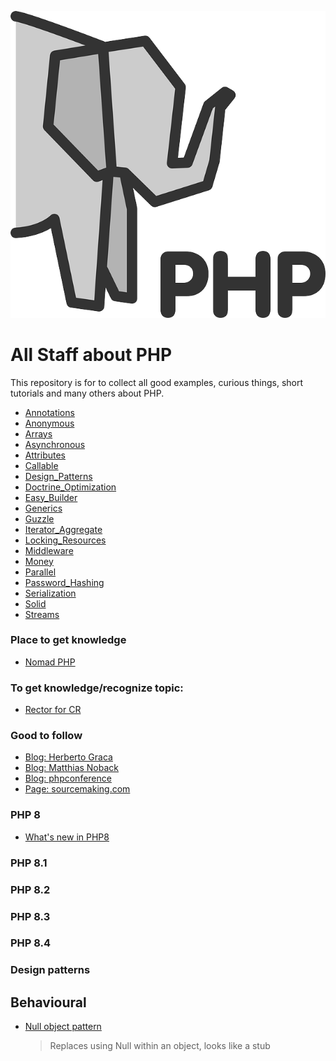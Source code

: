 ![Alt text](./elephpant_PHP.png "Optional title")


# All Staff about PHP

This repository is for to collect all good examples, curious things, 
short tutorials and many others about PHP.

* [Annotations](src/Annotations)
* [Anonymous](src/AnonymousClasses)
* [Arrays](src/Arrays)
* [Asynchronous](src/Asynchronous)
* [Attributes](src/Attributes)
* [Callable](src/Callable)
* [Design_Patterns](src/DesignPatterns)
* [Doctrine_Optimization](src/DoctrineOptimization)
* [Easy_Builder](src/EasyBuilder)
* [Generics](src/Generics)
* [Guzzle](src/Guzzle)
* [Iterator_Aggregate](src/IteratorAggregate)
* [Locking_Resources](src/LockingResources)
* [Middleware](src/Middleware)
* [Money](src/Money)
* [Parallel](src/Parallel)
* [Password_Hashing](src/PasswordHashing)
* [Serialization](src/Serialization)
* [Solid](src/Solid)
* [Streams](src/Streams)

### Place to get knowledge  
* [Nomad PHP](https://nomadphp.com/)

### To get knowledge/recognize topic:
* [Rector for CR](https://phpconference.com/blog/how-to-delegate-code-reviews-to-ci/)

### Good to follow
* [Blog: Herberto Graca](https://herbertograca.com/)
* [Blog: Matthias Noback](https://matthiasnoback.nl/)
* [Blog: phpconference](https://phpconference.com/blog/)
* [Page: sourcemaking.com](https://sourcemaking.com/)

### PHP 8
* [What's new in PHP8](https://stitcher.io/blog/new-in-php-8)

### PHP 8.1

### PHP 8.2

### PHP 8.3 

### PHP 8.4

### Design patterns

## Behavioural
- [Null object pattern](./src/DesignPatterns/Behavioral/NullObject)
    > Replaces using Null within an object, looks like a stub

